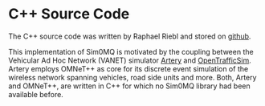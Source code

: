 # C++ Source Code

The C++ source code was written by Raphael Riebl and stored on [github](https://github.com/riebl/sim0mqpp).

This implementation of Sim0MQ is motivated by the coupling between the Vehicular Ad Hoc Network (VANET) simulator [Artery](https://github.com/riebl/artery) and [OpenTrafficSim](https://opentrafficsim.org/manual/).
Artery employs OMNeT++ as core for its discrete event simulation of the wireless network spanning vehicles, road side units and more.
Both, Artery and OMNeT++, are written in C++ for which no Sim0MQ library had been available before.
